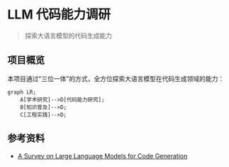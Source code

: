 # LLM 代码能力调研

> 探索大语言模型的代码生成能力

## 项目概览

本项目通过"三位一体"的方式，全方位探索大语言模型在代码生成领域的能力：

```mermaid
graph LR;
    A[学术研究]-->D[代码能力研究];
    B[知识普及]-->D;
    C[工程实践]-->D;
```
## 参考资料

- [A Survey on Large Language Models for Code Generation](https://arxiv.org/abs/2406.00515) 